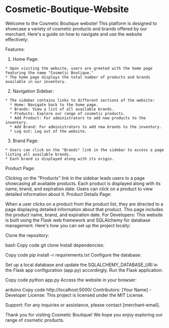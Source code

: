 # Cosmetic-Boutique-Website
Welcome to the Cosmetic Boutique website! This platform is designed to showcase a variety of cosmetic products and brands offered by our merchant. Here's a guide on how to navigate and use the website effectively:

Features:

  1. Home Page:

    * Upon visiting the website, users are greeted with the home page featuring the name "Cosmetic Boutique."
    * The home page displays the total number of products and brands available in our inventory.
  
  2. Navigation Sidebar:

    * The sidebar contains links to different sections of the website:
      * Home: Navigate back to the home page.
      * Brands: View a list of all available brands.
      * Products: Explore our range of cosmetic products.
      * Add Product: For administrators to add new products to the inventory.
      * Add Brand: For administrators to add new brands to the inventory.
      * Log out: Log out of the website.
      
  3. Brand Page:

    * Users can click on the "Brands" link in the sidebar to access a page listing all available brands.
    * Each brand is displayed along with its origin.
Product Page:

Clicking on the "Products" link in the sidebar leads users to a page showcasing all available products.
Each product is displayed along with its name, brand, and expiration date.
Users can click on a product to view detailed information about it.
Product Details Page:

When a user clicks on a product from the product list, they are directed to a page displaying detailed information about that product.
This page includes the product name, brand, and expiration date.
For Developers:
This website is built using the Flask web framework and SQLAlchemy for database management. Here's how you can set up the project locally:

Clone the repository:

bash
Copy code
git clone <repository-url>
Install dependencies:

Copy code
pip install -r requirements.txt
Configure the database:

Set up a local database and update the SQLALCHEMY_DATABASE_URI in the Flask app configuration (app.py) accordingly.
Run the Flask application:

Copy code
python app.py
Access the website in your browser:

arduino
Copy code
http://localhost:5000/
Contributors:
[Your Name] - Developer
License:
This project is licensed under the MIT License.

Support:
For any inquiries or assistance, please contact [merchant-email].

Thank you for visiting Cosmetic Boutique! We hope you enjoy exploring our range of cosmetic products.
